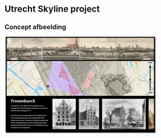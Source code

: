 # Utrecht Skyline project

## Concept afbeelding
<img src="diversen/screenshot-concept.png" width="500"/>
